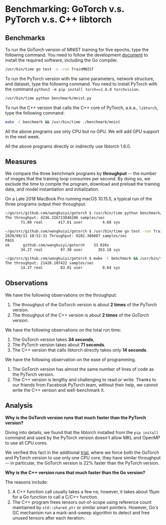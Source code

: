 # Benchmarking: GoTorch v.s. PyTorch v.s. C++ libtorch

## Benchmarks

To run the GoTorch version of MNIST training for five epochs, type the following
command.  You need to follow the development
[document](https://github.com/wangkuiyi/gotorch/blob/develop/CONTRIBUTING.md)
to install the required software, including the Go compiler.

```bash
/usr/bin/time go test -v -run TrainMNIST
```

To run the PyTorch version with the same parameters, network
structure, and dataset, type the following command.  You need to install
PyTorch with the command `python3 -m pip install torch==1.6.0 torchvision`.

```bash
/usr/bin/time python benchmark/mnist.py
```

To run the C++ version that calls the C++ core of PyTorch, a.k.a., `libtorch`,
type the following command:

```bash
make -C benchmark && /usr/bin/time ./benchmark/mnist
```

All the above programs use only CPU but no GPU.  We will add GPU support in the 
next
week.

All the above programs directly or indirectly use libtorch 1.6.0.

## Measures

We compare the three benchmark programs by **throughput** -- the number of
images that the training loop consumes per second.  By doing so, we exclude
the time to compile the program, download and preload the training data,
and model instantiation and initialization.

On a Late 2018 MacBook Pro running macOS 10.15.5, a typical run of the three
programs output their throughput.

```bash
~/go/src/github.com/wangkuiyi/gotorch $ /usr/bin/time python benchmark/mnist.py
The throughput: 4236.326723046286 samples/sec
       71.80 real       417.61 user         4.68 sys

~/go/src/github.com/wangkuiyi/gotorch $ /usr/bin/time go test -run TrainMNIST
2020/08/12 10:52:31 Throughput: 9282.386087 samples/sec
PASS
ok  	github.com/wangkuiyi/gotorch	33.026s
       34.27 real        97.30 user       263.18 sys

~/go/src/github.com/wangkuiyi/gotorch $ make -C benchmark && /usr/bin/time ./benchmark/mnist
The throughput: 21426.107422 samples/sec
       14.37 real        83.01 user         0.64 sys
```

## Observations

We have the following observations on the throughput:

1. The throughput of the GoTorch version is about **2 times** of the PyTorch
   version.
1. The throughput of the C++ version is about **2 times** of the GoTorch version.

We have the following observations on the total run time:

1. The GoTorch version takes **34 seconds**,
1. The PyTorch version takes about **71 seconds**.
1. The C++ version that calls libtorch directly takes only **14 seconds**.

We have the following observation on the ease of programming.

1. The GoTorch version has almost the same number of lines of code as the PyTorch
   version.
1. The C++ version is lengthy and challenging to read or write.  Thanks to our 
   friends from Facebook PyTorch team, without their help, we cannot write the
   C++ version and well-benchmark it.

## Analysis

**Why is the GoTorch version runs that much faster than the PyTorch version?**

Diving into details, we found that the libtorch installed from the
`pip install` command and used by the PyTorch version doesn't allow MKL and
OpenMP to use all CPU cores.

We verified this fact in the additional
[trial](https://github.com/wangkuiyi/gotorch/pull/105#issuecomment-672336636), 
where we force both the GoTorch and PyTorch version to use only one CPU core,
they have similar throughput -- in particular, the GoTorch version is 22\%
faster than the PyTorch version.

**Why is the C++ version runs that much faster than the Go version?**

The reasons include:

1. A C++ function call usually takes a few ns; however, it takes about 15μm for
   a Go function to call a C/C++ function.
1. The C++ program frees tensors out-of-scope using reference count maintained
   by `std::shared_ptr` or similar smart pointers.  However, Go's GC mechanism
   run a mark-and-sweep algorithm to detect and free unused tensors after
   each iteration.

